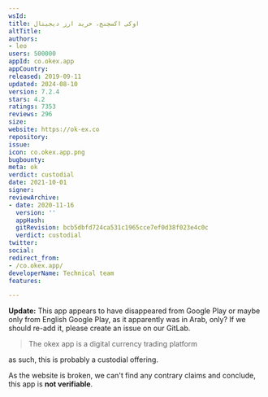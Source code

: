 ```yaml
---
wsId: 
title: اوکی اکسچنج، خرید ارز دیجیتال
altTitle: 
authors:
- leo
users: 500000
appId: co.okex.app
appCountry: 
released: 2019-09-11
updated: 2024-08-10
version: 7.2.4
stars: 4.2
ratings: 7353
reviews: 296
size: 
website: https://ok-ex.co
repository: 
issue: 
icon: co.okex.app.png
bugbounty: 
meta: ok
verdict: custodial
date: 2021-10-01
signer: 
reviewArchive:
- date: 2020-11-16
  version: ''
  appHash: 
  gitRevision: bcb5dbfd724ca531c1965cce7ef0d38f023e4c0c
  verdict: custodial
twitter: 
social: 
redirect_from:
- /co.okex.app/
developerName: Technical team
features: 

---
```


**Update:** This app appears to have disappeared from Google Play or maybe only
from English Google Play, as it apparently was in Arab, only? If we should
re-add it, please create an issue on our GitLab.

> The okex app is a digital currency trading platform

as such, this is probably a custodial offering.

As the website is broken, we can't find any contrary claims and conclude, this
app is **not verifiable**.

